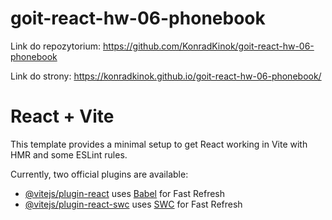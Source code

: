 # goit-react-hw-06-phonebook

Link do repozytorium:
https://github.com/KonradKinok/goit-react-hw-06-phonebook

Link do strony:
https://konradkinok.github.io/goit-react-hw-06-phonebook/

# React + Vite

This template provides a minimal setup to get React working in Vite with HMR and some ESLint rules.

Currently, two official plugins are available:

- [@vitejs/plugin-react](https://github.com/vitejs/vite-plugin-react/blob/main/packages/plugin-react/README.md) uses [Babel](https://babeljs.io/) for Fast Refresh
- [@vitejs/plugin-react-swc](https://github.com/vitejs/vite-plugin-react-swc) uses [SWC](https://swc.rs/) for Fast Refresh
